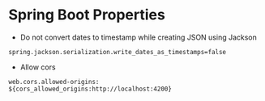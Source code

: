 # Spring Boot Properties
* Do not convert dates to timestamp while creating JSON using Jackson
```
spring.jackson.serialization.write_dates_as_timestamps=false
```
* Allow cors
```
web.cors.allowed-origins: ${cors_allowed_origins:http://localhost:4200}
```